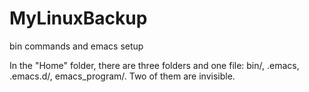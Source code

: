 # MyLinuxBackup
bin commands and emacs setup

In the "Home" folder, there are three folders and one file: bin/, .emacs, .emacs.d/, emacs_program/. Two of them are invisible.
